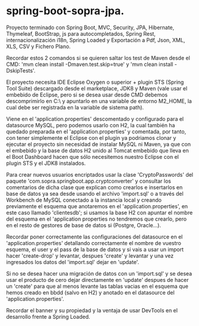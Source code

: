 # spring-boot-sopra-jpa.

Proyecto terminado con Spring Boot, MVC, Security, JPA, Hibernate,  Thymeleaf, BootStrap, js para autocompletados, 
Spring Rest, internacionalización i18n, Spring Loaded y Exportación a Pdf, Json, XML, XLS, CSV y Fichero Plano.  

Recordar estos 2 comandos si se quieren saltar los test de Maven desde el CMD: 
'mvn clean install -Dmaven.test.skip=true' 
y 
'mvn clean install -DskipTests'.  

El proyecto necesita IDE Eclipse Oxygen o superior + plugin STS (Spring Tool Suite) descargado 
desde el marketplace, JDK8 y Maven (vale usar el embebido de Eclipse, pero si se desea usar 
desde CMD debemos descomprimirlo en C:\ y apuntarlo en una variable de entorno M2_HOME, la 
cual debe ser registrada en la variable de sistema path).  

Viene en el 'application.properties' descomentado y configurado para el datasource MySQL, 
pero podemos usarlo con H2, la cual también ha quedado preparada en el 'application.properties' 
y comentada, por tanto, con tener simplemente el Eclipse con el plugin ya podriamos clonar y 
ejecutar el proyecto sin necesidad de instalar MySQL ni Maven, ya que con el embebido y la 
base de datos H2 unido al Tomcat embebido que lleva en el Boot Dashboard hacen que sólo necesitemos 
nuestro Eclipse con el plugin STS y el JDK8 instalados.  

Para crear nuevos usuarios encriptados usar la clase 'CryptoPasswords' del paquete 
'com.sopra.springboot.app.cryptconverter' y consultar los comentarios de dicha clase que explican 
como crearlos e insertarlos en base de datos ya sea desde usando el archivo 'import.sql' o a través
del Workbench de MySQL conectado a la instancia local y creando previamente el esquema que anotaremos 
en el 'application.properties', en este caso llamado 'clientesdb'; si usamos la base H2 con apuntar
el nombre del esquema en el 'application properties no tendremos que crearlo, pero en el resto de
gestores de base de datos si (Postgre, Oracle...).

Recordar poner correctamente las configuraciones del datasource en el 'application.properties' 
detallando correctamente el nombre de vuestro esquema, el user y el pass de la base de datos y 
si vais a usar un import hacer 'create-drop' y levantar, despues 'create' y levantar y una vez 
ingresados los datos del 'import.sql' dejar en 'update'.  

Si no se desea hacer una migración de datos con un 'import.sql' y se desea usar el producto de 
cero dejar directamente en 'update' despues de hacer un 'create' para que al menos levante las 
tablas vacias en el esquema que hemos creado en bbdd (salvo en H2) y anotado en el datasource
del 'application.properties'.

Recordar el banner y su propiedad y la ventaja de usar DevTools en el desarrollo frente a Spring Loaded.
